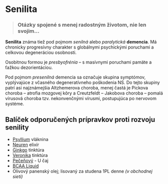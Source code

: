 Senilita
========


> ### Otázky spojené s menej radostným životom, nie len svojim…
>
>

**Senilita** známa tiež pod pojmom *senilná* alebo *paralytická* **demencia**.
Má chronicky progresívny charakter s globálnymi psychickými poruchami a celkovou
degeneráciou osobnosti.

Osobitnou formou je *presbyofrénia* – s masívnymi poruchami pamäte a ťažkou
dezorientáciou.

Pod pojmom *presenilná* demencia sa označuje skupina symptómov, vyplývajúce z
včasného degeneratívneho poškodenia NS. Do tejto skupiny patrí asi najznámejšia
Altzhemerova choroba, menej častá je Pickova choroba – atrofia mozgovej kôry a
Creutzfeldt – Jakobova choroba – pomalá vírusová choroba tzv. nekonvenčnými
vírusmi, postupujúca po nervovom systéme.

Balíček odporučených prípravkov proti rozvoju senility
------------------------------------------------------

* [Psyllium](/sip/caje/psyllium) vláknina
* [Neuren](/sip/elixiry/neuren) elixír
* [Ginkgo](/sip/tinktury/ginkgo) tinktúra
* [Veronika](/sip/tinktury/veronika) tinktúra
* [Pečeňový](/sip/caje/pecenovy-u-caj) - U čaj
* [BCAA Liquid](/sip/produkty-CVI/bcaa-l-carnitin)
* Olivový panenský olej; lisovaný za studena 1PL denne *(v obchodnej sieti)*
